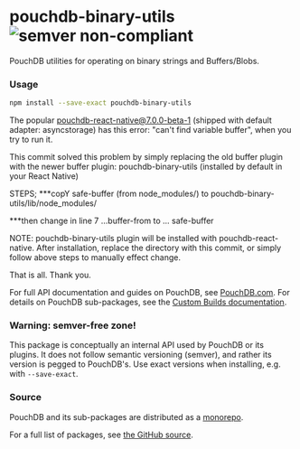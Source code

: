 pouchdb-binary-utils ![semver non-compliant](https://img.shields.io/badge/semver-non--compliant-red.svg)
======

PouchDB utilities for operating on binary strings and Buffers/Blobs.

### Usage

```bash
npm install --save-exact pouchdb-binary-utils
```
The popular pouchdb-react-native@7.0.0-beta-1 (shipped with default adapter: asyncstorage) has this error:
"can't find variable buffer",
when you try to run it.

This commit solved this problem by simply replacing the old buffer plugin with the newer buffer plugin: pouchdb-binary-utils (installed by default in your React Native)

STEPS;
***copY safe-buffer (from node_modules/) to
pouchdb-binary-utils/lib/node_modules/

***then change in line 7
...buffer-from
to ... safe-buffer

NOTE: pouchdb-binary-utils plugin will be installed with pouchdb-react-native. After installation, replace the directory with this commit, or simply follow above steps to manually effect change.

That is all. Thank you.

For full API documentation and guides on PouchDB, see [PouchDB.com](http://pouchdb.com/). For details on PouchDB sub-packages, see the [Custom Builds documentation](http://pouchdb.com/custom.html).

### Warning: semver-free zone!

This package is conceptually an internal API used by PouchDB or its plugins. It does not follow semantic versioning (semver), and rather its version is pegged to PouchDB's. Use exact versions when installing, e.g. with `--save-exact`.

### Source

PouchDB and its sub-packages are distributed as a [monorepo](https://github.com/babel/babel/blob/master/doc/design/monorepo.md).

For a full list of packages, see [the GitHub source](https://github.com/pouchdb/pouchdb/tree/master/packages).


